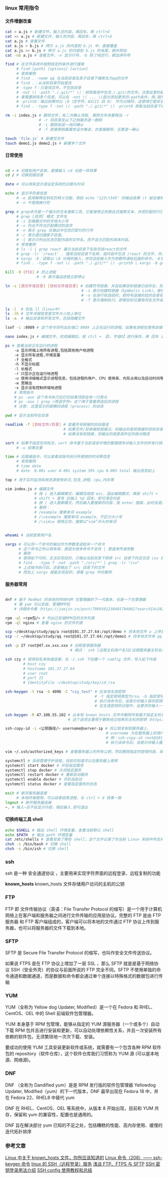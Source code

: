 ### linux 常用指令

#### 文件增删改查

```bash
cat > a.js # 新建文件，输入完内容，再回车，再 ctrl+d
cat >> a.js # 新建文件，输入完内容，再回车，再 ctrl+d
cat a.js # 查看文件
cat a.js > b.js # 拷贝 a.js 的内容到 b.js 中，直接覆盖
cat a.js >> b.js # 拷贝 a.js 的内容到 b.js 的末尾，额外附加
cat -nb a.js # 查看文件，-n 显示行号，-b 除了纯空行，都加序列号

find # 在文件系统中按照给定的条件进行搜索
     # find [path] [options] [action]
     # 常用案例
     # find . -name qq 在当前目录及其子目录下搜索名为qq的文件
     # find .：从当前目录开始查找
     # -type f：只查找文件，不包括目录
     # -not \( -path "./.git/*" \)：排除路径中包含./.git/的文件。注意这里的路径是相对于find命令执行的位置的相对路径
     # 果需要排除多个目录，可以在 -not \( ... \)部分添加更多的-path条件，用,隔开即可。
     # -print0：输出结果时以 \0（空字符，ASCII 码 0） 作为分隔符，这使得它能安全处理包含空格或特殊字符的文件名，加了这个参数后 find 的打印结果不会换行显示了，而是显示在一行里
     # find . -type f -not \( -path "./.git/*" \) -print0 获取当前目录下的所有文件，但是排除 .git 目录下的文件

rm -i index.js # 删除文件，有二次确认流程, 删除文件夹要再加 -r
               # -r 将目录及以下之档案亦逐一删除
               # -i 删除前逐一询问确认
               # -f 即使原档案属性设为唯读，亦直接删除，无需逐一确认

touch 'file.js' # 新建空文件
touch demo1.js demo2.js # 新建多个文件

```

#### 日常使用

```bash

cd ~ # 切换到用户目录，直接输入 cd 也是一样效果
cd / # 切换到根目录

date # 可以用来显示或设定系统的日期与时间

echo # 显示字符串信息
     # -e 启用解释反斜杠的转义功能，例如 echo "123\t345" 的输出结果 \t 就会被转义为 水平制表符(是一种在计算机上进行排版和对齐使用的特殊字符)
     # -n 不尾随换行符

grep # grep命令是一个强大的文本搜索工具，它能使用正则表达式搜索文本，并把匹配的行打印出来
     # grep [选项] 模式 文件名
     # -i 忽略模式中的字母大小写
     # -v 列出不符合匹配模式的选项
     # -n 表示 grep 在输出中包含匹配行的行号
     # -r 表示递归搜索子目录。
     # -l 表示只列出包含匹配内容的文件名，而不显示匹配的具体内容。
     # 常用案例
     # ls -l | grep react 展示当前目录下名称包括react的文件
     # grep -lr '/react' . 搜索当前目录下名称、或内容中包含 /react 的文件，并只展示匹配的文件名
     # xargs -0：读取以 \0 分隔的输入，并将这些输入作为参数传递给后面的命令。-0与find的-print0配合使用，避免了因文件名中含空格等问题导致的错误
     # find . -type f -not \( -path "./.git/*" \) -print0 | xargs -0 grep -lr 'react' 排除当前目录下的 .git 目录下的文件，再搜索其中包含 react 的文件

kill -9 [PID] # 终止进程
              # -9 表示强迫进程立即停止

ln -s [源文件或目录] [目标文件或目录] # 创建符号链接，并且如果目标链接已经存在，则删除它并重新创建
                                  # -s 表示创建软链接（Symbolic Link）。使用该参数，ln 命令会创建一个指向目标文件或目录的符号链接。
                                  # -n 在进行软连结时，把符号连接的目的目录视为一般文件
                                  # -f 表示强制执行。即使目标位置有同名文件或目录存在，也会删除它，并创建一个新的软链接

ls -l  # 别名 ll（linux中）
ls -lh # 文件详细信息里文件大小加上单位
ls -a  # 输出目录和所有文件，包括隐藏文件

lsof -i :8989 # 这个命令将列出在端口 8989 上正在运行的进程。如果有进程在使用该端口，你将看到相关的输出。如果没有输出，表示该端口当前没有被占用。

nano index.js # 编辑文件，完成编辑后，按 ctrl + 【O，字母O】进行保存，再 回车 进行确定，再 ctrl + X 即可退出文本编辑器

ps # 查看当前正在运行的进程
    -a 显示终端上地所有进程,包括其他用户地进程
    -e 显示所有进程,环境变量
    -f 全格式
    -h 不显示标题
    -l 长格式
    -r 只显示正在运行地进程
    -u 使用详细格式显示进程信息，包括进程的用户、CPU 使用率、内存占用以及启动时间等。
    -w 宽输出
    -x 显示没有控制终端地进程
    # 常用指令
    # ps -aux 这个命令执行后打印结果顶部会有一行表头
    # ps -aux | grep <筛选字符> 这个用于查看筛选后的进程
    # 注意: 这里显示的是瞬间进程 (process) 的动态

pwd # 显示当前所在目录

readlink -f [目标文件/目录] # 查看符号链接的目标路径
                          # 如果文件/目录被软链接过。则输出的是软链接的目标目录
                          # 如果没有软链接，则输出的就是其所在的绝对路径

sort # 如果不指定任何标志，sort 命令基于当前语言环境的整理顺序对输入文件的所有行排序。
     # -u 结果去重

time # 后面接指令，可以查看该指令执行所使用的时间等信息
     # 常用案例
     # time date
     # date  0.00s user 0.00s system 59% cpu 0.005 total 输出信息如上

top # 用于实时监测系统资源使用状况,包含,进程、cpu,内存等

vim index.js # 编辑文件
             # 按 i 进入编辑模式，编辑完成按 esc，退出编辑模式，再按 shift + 【冒号，在L右侧】，再输入 wq-保存并退出 q-退出 w-保存
             # shift + 冒号 后输入 %d 回车，即可清空内容
             # 按 / 进入搜索模式，然后输入要搜索的内容，按 enter 搜索，此时会高亮搜索结果，按 n 搜索下一个，按 shift + n 搜索上一个
             # 案例：
             # /example 搜索单词 example
             # /\cexample 搜索单词 example，不区分大小写
             # /\vim\w 使用正则，搜索以“vim”开头的单词


whoami # 当前登录用户名

xargs # 可以将一个命令的输出作为参数发送给另一个命令
      # 这个命令之所以很有用，是因为很多命令不支持 | 管道来传递参数
      # 案例
      # 使用如下代码，无法实现目的，只输出当前目录下排除 src 目录下的且包含 csv 的所有文件
      # find . -type f -not -path "./src/*" | grep -lr "csv"
      # 上述指令执行后，还是输出了 src 目录下的文件
      # 而加上 xargs 就能实现目的，请看 grep 中的案例

```

#### 服务器常用

```bash

dnf # 基于 RedHat 的系统的传统YUM 包管理器的下一代版本，也是一个包管理器
    # 类 yum 可以安装、管理RPM包
    # 详细命令看（https://juejin.cn/post/7069381238401794062?searchId=2023080410043241D14D2387A362644B49）

rpm -ql <rpm包/> # 列出已安装RPM包的文件列表
rpm -ql nginx # 查看 nginx 的文件列表

scp ~/desktop/study/qq/a root@101.37.27.64:/opt/demo # 将本地文件 a 上传到服务器 /opt下，并重命名为 demo
scp -r ~/desktop/study/qq root@101.37.27.64:/opt/demo1 # 将本地文件夹 qq 上传到服务器 /opt下，并重命名为 demo1

ssh -p 27 root@47.xx.xxx.xxx # 远程登录服务器
                             # 格式： ssh [远程主机用户名]@[远程服务器主机名或IP地址] -p port -i <私钥路径>

ssh czy # 使用别名来快速连接，在 ~/.ssh 下创建一个 comfig 文件，写入如下内容
        # host czy
        # hostname 101.37.27.64
        # user root
        # port 22
        # IdentityFile ~/desktop/study/key/id_rsa

ssh-keygen -t rsa -b 4096 -C "czy_test" # 在本地生成密钥
                                        # -t 指定密钥类型为rsa，-b 指定密钥长度为4096位，-C 为注释
                                        # 执行该命令后，会提示你输入保存密钥对的文件名和路径，也可以直接使用默认路径。
                                        # 在生成密钥的过程中，会要求你输入一个密码 passphrase ，这个密码是用来保护你的私钥的，在使用密钥登录的时候需要输入这个密码。

ssh-keygen -R 47.108.55.102 # 从本地 known_hosts 文件中删除所有属于指定主机名的密钥。
                            # 这个选项主要用于删除经过哈希的主机的密钥（https://blog.csdn.net/qq_60575429/article/details/130912351）

ssh-copy-id -i <公钥路径/> username@server-ip # 将公钥复制到服务器上，
                                             # username 为在服务器上的用户名，server-ip 为服务器的IP地址或域名，-i 指定公钥
                                             # 例：ssh-copy-id root@101.37.27.64
                                             # 执行该命令后，会提示你输入服务器的密码。输入正确的密码后，就会将公钥复制到服务器上。

vim ~/.ssh/authorized_keys # 查看服务器上的所有公钥，然后删除指定的密钥内容，保存即可实现密钥删除

systemctl # 系统管理守护进程，目前仅知道可以在服务器上使用
systemctl start docker # 开启指定服务
systemctl stop docker # 关闭指定服务
systemctl restart docker # 重新启动服务
systemctl enable docker # 开机自启动
systemctl status docker # 查看指定服务的状态

exit # 断开服务器连接
     # 本地终端使用，可以结束结束进程，与 ctrl + d 效果一致
logout # 断开服务器连接
~. # 输入~后不会显示内容，随后输入.即可退出

```

#### 切换终端工具 shell

```sh
echo $SHELL # 输出 shell 环境变量，查看当前默认 shell
echo $PATH  # 输出 path 环境变量
cat /etc/shells # 查看安装了哪些 shell，这个文件记录了你当前 Linux 系统中所支持的shell版本，etc 是用来存放系统主要的配置文件
chsh -s /bin/bash # 切换 shell
chsh -s /bin/zsh # 切换 shell
```

### ssh

ssh 是一种 安全通道协议 ，主要用来实现字符界面的远程登录、远程复制的功能

**known_hosts**
known_hosts 文件存储用户访问的主机的公钥

### FTP

FTP 即 文件传输协议（英语：File Transfer Protocol 的缩写）是一个用于计算机网络上在客户端和服务器之间进行文件传输的应用层协议。完整的 FTP 是由 FTP 服务器 和 FTP 客户端组成的，客户端可以将本地的文件通过 FTP 协议上传到服务器，也可以将服务器的文件下载到本地。

### SFTP

SFTP 是 Secure File Transfer Protocol 的缩写，也叫作安全文件传送协议。

如果说 FTPS 是在 FTP 协议上增加了一层 SSL ，那么 SFTP 就是是基于网络协议 SSH（安全外壳）的协议与前面所说的 FTP 完全不同。SFTP 不使用单独的命令通道和数据通道，而是数据和命令都会通过单个连接以特殊格式的数据包进行传输

### YUM

YUM（全称为 Yellow dog Updater, Modified）是一个在 Fedora 和 RHEL、CentOS、OEL 中的 Shell 前端软件包管理器。

YUM 本身基于 RPM 包管理，能够从指定的 YUM 源服务器（一个或多个）自动下载 RPM 包并且进行安装和更新，可以自动处理依赖性关系，并且一次安装所有依赖的软件包，无须繁琐地一次次下载、安装。

要成功的使用 YUM 工具安装更新软件或系统，就需要有一个包含各种 RPM 软件包的 repository（软件仓库），这个软件仓库我们习惯称为 YUM 源 (可以是本地源、网络源)。

### DNF

DNF （全称为 Dandified yum）是是 RPM 发行版的软件包管理器 Yellowdog Updater, Modified（yum）的下一代版本，DNF 最早出现在 Fedora 18 中，并在 Fedora 22、RHEL8 中替代 yum

DNF 在 RHEL、CentOS、OEL 等系统中，从版本 8 开始出现，目前和 YUM 共存，保留和 yum 的兼容性，配置也是通用的。

DNF 旨在解决部分 yum 已知的不足之处，包括糟糕的性能、高内存使用、缓慢的迭代拓扑排序

### 参考文章

[Linux 中关于 known_hosts 文件，你所应该知道的](https://blog.csdn.net/yaxuan88521/article/details/127683553)
[Linux 命令（208）—— ssh-keygen 命令](https://blog.csdn.net/K346K346/article/details/128167442)
[linux 的 SSH（远程登录）服务](https://blog.csdn.net/m0_71521555/article/details/125896994)
[浅谈 FTP、FTPS 与 SFTP](https://juejin.cn/post/6868074736803708936)
[SSH 密钥登录用法介绍](https://www.python100.com/html/I59ZI3O9U92T.html)
[SSH config 使用教程和总结](https://zhuanlan.zhihu.com/p/35922004)
